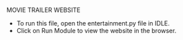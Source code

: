 MOVIE TRAILER WEBSITE

- To run this file, open the entertainment.py file in IDLE.
- Click on Run Module to view the website in the browser.